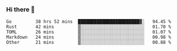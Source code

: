 ### Hi there 👋

<!--
**yeya24/yeya24** is a ✨ _special_ ✨ repository because its `README.md` (this file) appears on your GitHub profile.

Here are some ideas to get you started:

- 🔭 I’m currently working on ...
- 🌱 I’m currently learning ...
- 👯 I’m looking to collaborate on ...
- 🤔 I’m looking for help with ...
- 💬 Ask me about ...
- 📫 How to reach me: ...
- 😄 Pronouns: ...
- ⚡ Fun fact: ...
-->

<!--START_SECTION:waka-->
```text
Go         38 hrs 52 mins  ███████████████████████▓░   94.45 % 
Rust       42 mins         ▒░░░░░░░░░░░░░░░░░░░░░░░░   01.70 % 
TOML       26 mins         ▒░░░░░░░░░░░░░░░░░░░░░░░░   01.07 % 
Markdown   24 mins         ▒░░░░░░░░░░░░░░░░░░░░░░░░   00.98 % 
Other      21 mins         ▒░░░░░░░░░░░░░░░░░░░░░░░░   00.88 % 
```
<!--END_SECTION:waka-->
